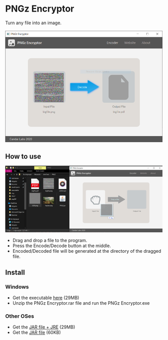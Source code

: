# PNGz Encryptor
Turn any file into an image.<br><br>
<img src="https://github.com/cpphpp/PNGz-Encryptor/blob/master/readme-images/encode.png?raw=true" width="500" />

## How to use
<img src="https://github.com/cpphpp/PNGz-Encryptor/blob/master/readme-images/drag-drop.png?raw=true" width="500" /><br>
- Drag and drop a file to the program.
- Press the Encode/Decode button at the middle.
- Encoded/Decoded file will be generated at the directory of the dragged file.

## Install
### Windows
- Get the executable <a href="https://drive.google.com/uc?export=download&id=19Wn2daojF2pO8OipSHfC8MNaOYvwrG4I">here</a> (29MB)
- Unzip the PNGz Encryptor.rar file and run the PNGz Encryptor.exe

### Other OSes
- Get the <a href="https://drive.google.com/uc?export=download&id=1Dl8fhkeOOvESjTZoqt1sreJ7dR__EEgn">JAR file + JRE</a> (29MB)
- Get the <a href="https://drive.google.com/uc?export=download&id=1tAIT6ipj9n2dRYCzuKXNbIlpPiONsWEp">JAR file</a>       (60KB)
